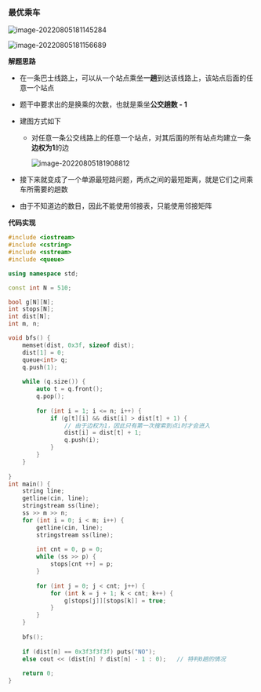 ### 最优乘车



![image-20220805181145284](http://www.cdn.liver0377.xyz/typora/202208051811347.png)

![image-20220805181156689](http://www.cdn.liver0377.xyz/typora/202208051811741.png)



**解题思路**

- 在一条巴士线路上，可以从一个站点乘坐**一趟**到达该线路上，该站点后面的任意一个站点

- 题干中要求出的是换乘的次数，也就是乘坐**公交趟数  - 1**

- 建图方式如下

  - 对任意一条公交线路上的任意一个站点，对其后面的所有站点均建立一条**边权为1**的边

    ![image-20220805181908812](http://www.cdn.liver0377.xyz/typora/202208051819850.png)

- 接下来就变成了一个单源最短路问题，两点之间的最短距离，就是它们之间乘车所需要的趟数

- 由于不知道边的数目，因此不能使用邻接表，只能使用邻接矩阵





**代码实现**

```cc
#include <iostream>
#include <cstring>
#include <sstream>
#include <queue>

using namespace std;

const int N = 510;

bool g[N][N];
int stops[N];
int dist[N];
int m, n;

void bfs() {
    memset(dist, 0x3f, sizeof dist);
    dist[1] = 0;
    queue<int> q;
    q.push(1);
    
    while (q.size()) {
        auto t = q.front();
        q.pop();
        
        for (int i = 1; i <= n; i++) {
            if (g[t][i] && dist[i] > dist[t] + 1) {
                // 由于边权为1，因此只有第一次搜索到点i时才会进入
                dist[i] = dist[t] + 1;
                q.push(i);
            }
        }
    }
    
}
int main() {
    string line;
    getline(cin, line);
    stringstream ss(line);
    ss >> m >> n;
    for (int i = 0; i < m; i++) {
        getline(cin, line);
        stringstream ss(line);
        
        int cnt = 0, p = 0;
        while (ss >> p) {
            stops[cnt ++] = p;
        }
       
        for (int j = 0; j < cnt; j++) {
            for (int k = j + 1; k < cnt; k++) {
                g[stops[j]][stops[k]] = true;
            }
        }
    }
    
    bfs();
    
    if (dist[n] == 0x3f3f3f3f) puts("NO");
    else cout << (dist[n] ? dist[n] - 1 : 0);   // 特判0趟的情况
    
    return 0;
}
```

